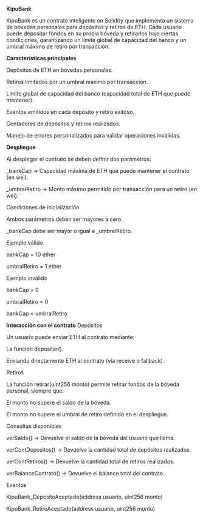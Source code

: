 **KipuBank**

KipuBank es un contrato inteligente en Solidity que implementa un sistema de bóvedas personales para depósitos y retiros de ETH.
Cada usuario puede depositar fondos en su propia bóveda y retirarlos bajo ciertas condiciones, garantizando un límite global de capacidad del banco y un umbral máximo de retiro por transacción.

**Características principales**

  Depósitos de ETH en bóvedas personales.
  
  Retiros limitados por un umbral máximo por transacción.
  
  Límite global de capacidad del banco (capacidad total de ETH que puede mantener).
  
  Eventos emitidos en cada depósito y retiro exitoso.
  
  Contadores de depósitos y retiros realizados.
  
  Manejo de errores personalizados para validar operaciones inválidas.

**Despliegue**

Al desplegar el contrato se deben definir dos parámetros:

_bankCap → Capacidad máxima de ETH que puede mantener el contrato (en wei).

_umbralRetiro → Monto máximo permitido por transacción para un retiro (en wei).

Condiciones de inicialización

Ambos parámetros deben ser mayores a cero.

_bankCap debe ser mayor o igual a _umbralRetiro.

Ejemplo válido

bankCap = 10 ether

umbralRetiro = 1 ether

Ejemplo inválido

bankCap = 0

umbralRetiro = 0

bankCap < umbralRetiro

**Interacción con el contrato**
Depósitos

  Un usuario puede enviar ETH al contrato mediante:
  
  La función depositar().
  
  Enviando directamente ETH al contrato (vía receive o fallback).

Retiros

  La función retirar(uint256 monto) permite retirar fondos de la bóveda personal, siempre que:
  
  El monto no supere el saldo de la bóveda.
  
  El monto no supere el umbral de retiro definido en el despliegue.

Consultas disponibles

  verSaldo() → Devuelve el saldo de la bóveda del usuario que llama.
  
  verContDepositos() → Devuelve la cantidad total de depósitos realizados.
  
  verContRetiros() → Devuelve la cantidad total de retiros realizados.
  
  verBalanceContrato() → Devuelve el balance total del contrato.

Eventos

  KipuBank_DepositoAceptado(address usuario, uint256 monto)
  
  KipuBank_RetiroAceptado(address usuario, uint256 monto)
